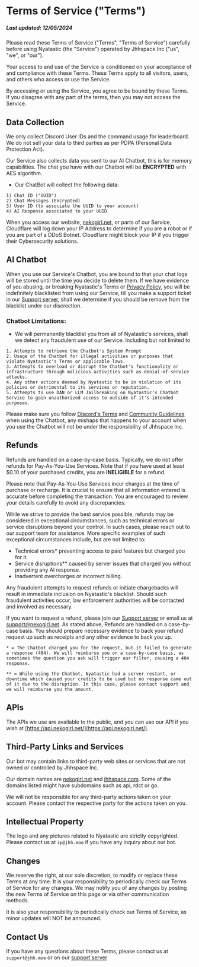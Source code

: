# Terms of Service ("Terms")
##### Last updated: 12/05/2024

Please read these Terms of Service ("Terms", "Terms of Service") carefully before using Nyatastic (the "Service") operated by Jhhspace Inc ("us", "we", or "our").

Your access to and use of the Service is conditioned on your acceptance of and compliance with these Terms. These Terms apply to all visitors, users, and others who access or use the Service.

By accessing or using the Service, you agree to be bound by these Terms. If you disagree with any part of the terms, then you may not access the Service.

## Data Collection
We only collect Discord User IDs and the command usage for leaderboard. We do not sell your data to third parties as per PDPA (Personal Data Protection Act).

Our Service also collects data you sent to our AI Chatbot, this is for memory capabilities. The chat you have with our Chatbot will be <b>ENCRYPTED</b> with AES algorithm.
- Our ChatBot will collect the following data:
```
1) Chat ID ("UUID")
2) Chat Messages (Encrypted)
3) User ID (to associate the UUID to your account)
4) AI Response associated to your UUID
```

When you access our website, [nekogirl.net](https://nekogirl.net), or parts of our Service, Cloudflare will log down your IP Address to determine if you are a robot or if you are part of a DDoS Botnet. Cloudflare might block your IP if you trigger their Cybersecurity solutions.

## AI Chatbot
When you use our Service's Chatbot, you are bound to that your chat logs will be stored until the time you decide to delete them. If we have evidence of you abusing, or breaking Nyatastic's Terms or [Privacy Policy](https://github.com/Catgirls-Corporation/Nyatastic-Legals/blob/main/Privacy%20Policy.md), you will be indefinitely blacklisted from using our Service, till you make a support ticket in our [Support server](https://discord.gg/zUjrHU4hVd), shall we determine if you should be remove from the blacklist under our discrection.

### Chatbot Limitations: 
- We will permanently blacklist you from all of Nyatastic's services, shall we detect any fraudulent use of our Service. Including but not limited to
```
1. Attempts to retrieve the Chatbot's System Prompt
2. Usage of the Chatbot for illegal activities or purposes that violate Nyatastic's Terms or applicable laws.
3. Attempts to overload or disrupt the Chatbot's functionality or infrastructure through malicious activities such as denial-of-service attacks.
4. Any other actions deemed by Nyatastic to be in violation of its policies or detrimental to its services or reputation.
5. Attempts to use DAN or LLM Jailbreaking on Nyatastic's Chatbot Service to gain unauthorized access to outside of it's intended purposes.
```

Please make sure you follow [Discord's Terms](https://discord.com/terms) and [Community Guidelines](https://discord.com/guidelines) when using the Chatbot, any mishaps that happens to your account when you use the Chatbot will not be under the responsibility of Jhhspace Inc.

## Refunds
Refunds are handled on a case-by-case basis. Typically, we do not offer refunds for Pay-As-You-Use Services. Note that if you have used at least $0.10 of your purchased credits, you are <b>INELIGIBLE</b> for a refund.

Please note that Pay-As-You-Use Services incur charges at the time of purchase or recharge. It is crucial to ensure that all information entered is accurate before completing the transaction. You are encouraged to review your details carefully to avoid any discrepancies.

While we strive to provide the best service possible, refunds may be considered in exceptional circumstances, such as technical errors or service disruptions beyond your control. In such cases, please reach out to our support team for assistance. More specific examples of such exceptional circumstances include, but are not limited to:
- Technical errors* preventing access to paid features but charged you for it.
- Service disruptions** caused by server issues that charged you without providing any AI response.
- Inadvertent overcharges or incorrect billing.

Any fraudulent attempts to request refunds or initiate chargebacks will result in immediate inclusion on Nyatastic's blacklist. Should such fraudulent activities occur, law enforcement authorities will be contacted and involved as necessary.

If you want to request a refund, please join our [Support server](https://discord.gg/zUjrHU4hVd) or email us at [support@nekogirl.net](mailto:support@nekogirl.net). As stated above, Refunds are handled on a case-by-case basis. You should prepare necessary evidence to back your refund request up such as receipts and any other evidence to back you up.

`* = The Chatbot charged you for the request, but it failed to generate a response (404). We will reimburse you on a case-by-case basis, as sometimes the question you ask will trigger our filter, causing a 404 response.`

`** = While using the Chatbot, Nyatastic had a server restart, or downtime which caused your credits to be used but no response came out of it due to the disruption. In this case, please contact support and we will reimburse you the amount.`


## APIs
The APIs we use are available to the public, and you can use our API if you wish at [https://api.nekogirl.net/](https://api.nekogirl.net/).

## Third-Party Links and Services
Our bot may contain links to third-party web sites or services that are not owned or controlled by Jhhspace Inc.

Our domain names are [nekogirl.net](https://nekogirl.net) and [jhhspace.com](https://jhhspace.com/). Some of the domains listed might have subdomains such as api, rdct or go.

We will not be responsible for any third-party actions taken on your account. Please contact the respective party for the actions taken on you.

## Intellectual Property
The logo and any pictures related to Nyatastic are strictly copyrighted. Please contact us at `ip@jhh.moe` if you have any inquiry about our bot.

## Changes
We reserve the right, at our sole discretion, to modify or replace these Terms at any time. It is your responsibility to periodically check our Terms of Service for any changes. We may notify you of any changes by posting the new Terms of Service on this page or via other communication methods.

It is also your responsibility to periodically check our Terms of Service, as minor updates will NOT be announced.

## Contact Us
If you have any questions about these Terms, please contact us at `support@jhh.moe` or on our [support server](https://discord.gg/zUjrHU4hVd)
